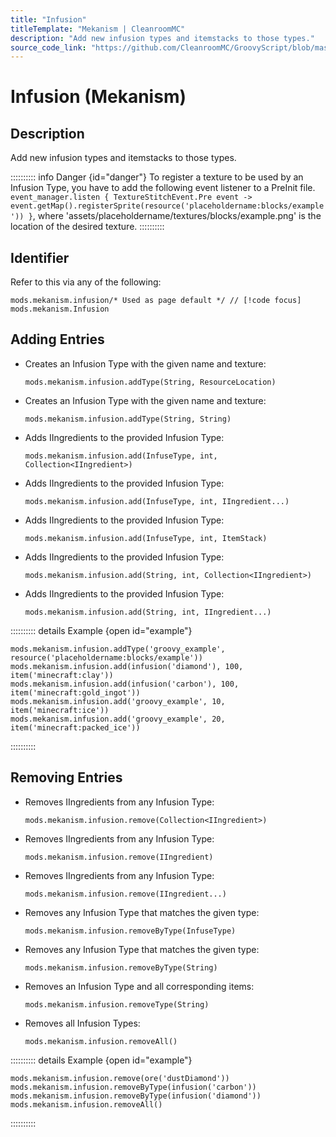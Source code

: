 ```yaml
---
title: "Infusion"
titleTemplate: "Mekanism | CleanroomMC"
description: "Add new infusion types and itemstacks to those types."
source_code_link: "https://github.com/CleanroomMC/GroovyScript/blob/master/src/main/java/com/cleanroommc/groovyscript/compat/mods/mekanism/Infusion.java"
---
```


# Infusion (Mekanism)

## Description

Add new infusion types and itemstacks to those types.

:::::::::: info Danger {id="danger"}
To register a texture to be used by an Infusion Type, you have to add the following event listener to a PreInit file. `event_manager.listen { TextureStitchEvent.Pre event -> event.getMap().registerSprite(resource('placeholdername:blocks/example')) }`, where 'assets/placeholdername/textures/blocks/example.png' is the location of the desired texture.
::::::::::

## Identifier

Refer to this via any of the following:

```groovy:no-line-numbers {1}
mods.mekanism.infusion/* Used as page default */ // [!code focus]
mods.mekanism.Infusion
```


## Adding Entries

- Creates an Infusion Type with the given name and texture:

    ```groovy:no-line-numbers
    mods.mekanism.infusion.addType(String, ResourceLocation)
    ```

- Creates an Infusion Type with the given name and texture:

    ```groovy:no-line-numbers
    mods.mekanism.infusion.addType(String, String)
    ```

- Adds IIngredients to the provided Infusion Type:

    ```groovy:no-line-numbers
    mods.mekanism.infusion.add(InfuseType, int, Collection<IIngredient>)
    ```

- Adds IIngredients to the provided Infusion Type:

    ```groovy:no-line-numbers
    mods.mekanism.infusion.add(InfuseType, int, IIngredient...)
    ```

- Adds IIngredients to the provided Infusion Type:

    ```groovy:no-line-numbers
    mods.mekanism.infusion.add(InfuseType, int, ItemStack)
    ```

- Adds IIngredients to the provided Infusion Type:

    ```groovy:no-line-numbers
    mods.mekanism.infusion.add(String, int, Collection<IIngredient>)
    ```

- Adds IIngredients to the provided Infusion Type:

    ```groovy:no-line-numbers
    mods.mekanism.infusion.add(String, int, IIngredient...)
    ```

:::::::::: details Example {open id="example"}
```groovy:no-line-numbers
mods.mekanism.infusion.addType('groovy_example', resource('placeholdername:blocks/example'))
mods.mekanism.infusion.add(infusion('diamond'), 100, item('minecraft:clay'))
mods.mekanism.infusion.add(infusion('carbon'), 100, item('minecraft:gold_ingot'))
mods.mekanism.infusion.add('groovy_example', 10, item('minecraft:ice'))
mods.mekanism.infusion.add('groovy_example', 20, item('minecraft:packed_ice'))
```

::::::::::

## Removing Entries

- Removes IIngredients from any Infusion Type:

    ```groovy:no-line-numbers
    mods.mekanism.infusion.remove(Collection<IIngredient>)
    ```

- Removes IIngredients from any Infusion Type:

    ```groovy:no-line-numbers
    mods.mekanism.infusion.remove(IIngredient)
    ```

- Removes IIngredients from any Infusion Type:

    ```groovy:no-line-numbers
    mods.mekanism.infusion.remove(IIngredient...)
    ```

- Removes any Infusion Type that matches the given type:

    ```groovy:no-line-numbers
    mods.mekanism.infusion.removeByType(InfuseType)
    ```

- Removes any Infusion Type that matches the given type:

    ```groovy:no-line-numbers
    mods.mekanism.infusion.removeByType(String)
    ```

- Removes an Infusion Type and all corresponding items:

    ```groovy:no-line-numbers
    mods.mekanism.infusion.removeType(String)
    ```

- Removes all Infusion Types:

    ```groovy:no-line-numbers
    mods.mekanism.infusion.removeAll()
    ```

:::::::::: details Example {open id="example"}
```groovy:no-line-numbers
mods.mekanism.infusion.remove(ore('dustDiamond'))
mods.mekanism.infusion.removeByType(infusion('carbon'))
mods.mekanism.infusion.removeByType(infusion('diamond'))
mods.mekanism.infusion.removeAll()
```

::::::::::
